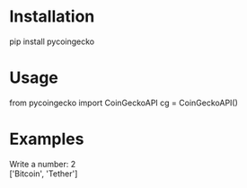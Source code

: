 <h1>Installation</h1>

pip install pycoingecko

<h1>Usage</h1>

from pycoingecko import CoinGeckoAPI
cg = CoinGeckoAPI()

<h1>Examples</h1>

Write a number: 2  
['Bitcoin', 'Tether']
